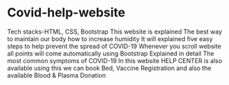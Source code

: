# Covid-help-website
Tech stacks-HTML, CSS, Bootstrap This website is explained The best way to maintain our body how to increase humidity It will explained five easy steps to help prevent the spread of COVID-19 Whenever you scroll website all points will come automatically using Bootstrap Explained in detail The most common symptoms of COVID-19 In this website HELP CENTER is also available using this we can book Bed, Vaccine Registration and also the available Blood & Plasma Donation
